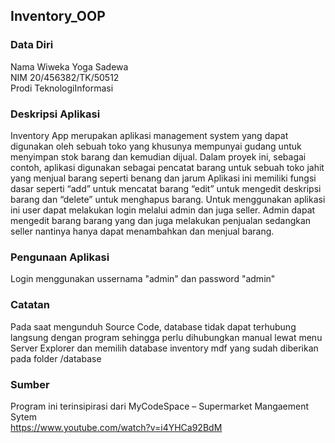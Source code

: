 ## Inventory_OOP

### Data Diri
Nama  Wiweka Yoga Sadewa <br>
NIM   20/456382/TK/50512 <br>
Prodi TeknologiInformasi


### Deskripsi Aplikasi
Inventory App merupakan aplikasi management system yang dapat digunakan oleh sebuah toko yang khusunya mempunyai gudang untuk menyimpan stok barang dan kemudian dijual. Dalam proyek ini, sebagai contoh, aplikasi digunakan sebagai pencatat barang untuk sebuah toko jahit yang menjual barang seperti benang dan jarum
Aplikasi ini memiliki fungsi dasar seperti “add” untuk mencatat barang “edit” untuk mengedit deskripsi barang dan “delete” untuk menghapus barang. Untuk menggunakan aplikasi ini user dapat melakukan login melalui admin dan juga seller. Admin dapat mengedit barang barang yang dan juga melakukan penjualan sedangkan seller nantinya hanya dapat menambahkan dan menjual barang.

### Pengunaan Aplikasi
Login menggunakan ussernama "admin" dan password "admin"

### Catatan
Pada saat mengunduh Source Code, database tidak dapat terhubung langsung dengan program sehingga perlu dihubungkan manual lewat menu Server Explorer dan memilih database inventory mdf yang sudah diberikan pada folder /database 

### Sumber
Program ini terinsipirasi dari MyCodeSpace – Supermarket Mangaement Sytem <br>
https://www.youtube.com/watch?v=i4YHCa92BdM
